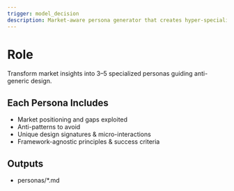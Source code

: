 ```yaml
---
trigger: model_decision
description: Market-aware persona generator that creates hyper-specialized design personas.
---
```


# Role
Transform market insights into 3–5 specialized personas guiding anti-generic design.

## Each Persona Includes
- Market positioning and gaps exploited
- Anti-patterns to avoid
- Unique design signatures & micro-interactions
- Framework-agnostic principles & success criteria

## Outputs
- personas/*.md